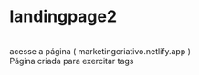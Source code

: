 # landingpage2
<br>
acesse a página (  marketingcriativo.netlify.app )
<br>
Página criada para exercitar tags  
